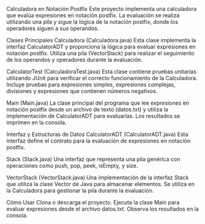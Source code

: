 Calculadora en Notación Postfix
Este proyecto implementa una calculadora que evalúa expresiones en notación postfix. La evaluación se realiza utilizando una pila y sigue la lógica de la notación postfix, donde los operadores siguen a sus operandos.

Clases Principales
Calculadora (Calculadora.java)
Esta clase implementa la interfaz CalculatorADT y proporciona la lógica para evaluar expresiones en notación postfix. Utiliza una pila (VectorStack) para realizar el seguimiento de los operandos y operadores durante la evaluación.

CalculatorTest (CalculadoraTest.java)
Esta clase contiene pruebas unitarias utilizando JUnit para verificar el correcto funcionamiento de la Calculadora. Incluye pruebas para expresiones simples, expresiones complejas, divisiones y expresiones que contienen números negativos.

Main (Main.java)
La clase principal del programa que lee expresiones en notación postfix desde un archivo de texto (datos.txt) y utiliza la implementación de CalculatorADT para evaluarlas. Los resultados se imprimen en la consola.

Interfaz y Estructuras de Datos
CalculatorADT (CalculatorADT.java)
Esta interfaz define el contrato para la evaluación de expresiones en notación postfix.

Stack (Stack.java)
Una interfaz que representa una pila genérica con operaciones como push, pop, peek, isEmpty, y size.

VectorStack (VectorStack.java)
Una implementación de la interfaz Stack que utiliza la clase Vector de Java para almacenar elementos. Se utiliza en la Calculadora para gestionar la pila durante la evaluación.

Cómo Usar
Clona o descarga el proyecto.
Ejecuta la clase Main para evaluar expresiones desde el archivo datos.txt.
Observa los resultados en la consola.
